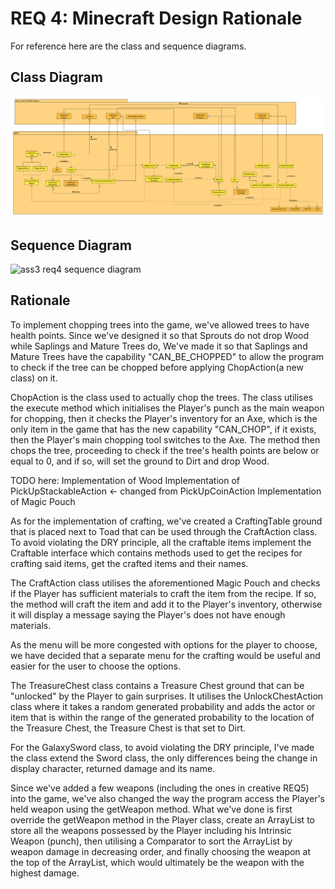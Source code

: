 # REQ 4: Minecraft Design Rationale

For reference here are the class and sequence diagrams.

## Class Diagram

![ass3 req4 class diagram](./Ass3_REQ4_class.png "Ass3 REQ4 Class Diagram")

## Sequence Diagram

![ass3 req4 sequence diagram]()

## Rationale

To implement chopping trees into the game, we've allowed trees to have health points. Since we've
designed it so that Sprouts do not drop Wood while Saplings and Mature Trees do, We've made it
so that Saplings and Mature Trees have the capability "CAN_BE_CHOPPED" to allow the program to check
if the tree can be chopped before applying ChopAction(a new class) on it. 

ChopAction is the class used to actually chop the trees. The class utilises the execute method which
initialises the Player's punch as the main weapon for chopping, then it checks the Player's inventory
for an Axe, which is the only item in the game that has the new capability "CAN_CHOP", if it exists,
then the Player's main chopping tool switches to the Axe. The method then chops the tree, proceeding to
check if the tree's health points are below or equal to 0, and if so, will set the ground to Dirt and
drop Wood.

TODO here:
Implementation of Wood
Implementation of PickUpStackableAction <- changed from PickUpCoinAction
Implementation of Magic Pouch

As for the implementation of crafting, we've created a CraftingTable ground that is placed next to Toad
that can be used through the CraftAction class. To avoid violating the DRY principle, all the craftable items 
implement the Craftable interface which contains methods used to get the recipes for crafting said items, 
get the crafted items and their names.

The CraftAction class utilises the aforementioned Magic Pouch and checks if the Player has sufficient materials
to craft the item from the recipe. If so, the method will craft the item and add it to the Player's 
inventory, otherwise it will display a message saying the Player's does not have enough materials.

As the menu will be more congested with options for the player to choose, we have decided that a separate menu
for the crafting would be useful and easier for the user to choose the options.

The TreasureChest class contains a Treasure Chest ground that can be "unlocked" by the Player to 
gain surprises. It utilises the UnlockChestAction class where it takes a random generated probability
and adds the actor or item that is within the range of the generated probability to the location of 
the Treasure Chest, the Treasure Chest is that set to Dirt.

For the GalaxySword class, to avoid violating the DRY principle, I've made the class extend the Sword class, the
only differences being the change in display character, returned damage and its name.

Since we've added a few weapons (including the ones in creative REQ5) into the game, we've also changed the
way the program access the Player's held weapon using the getWeapon method. What we've done is first override the
getWeapon method in the Player class, create an ArrayList to store all the weapons possessed by the Player including
his Intrinsic Weapon (punch), then utilising a Comparator to sort the ArrayList by weapon damage in decreasing order,
and finally choosing the weapon at the top of the ArrayList, which would ultimately be the weapon with the highest
damage.

